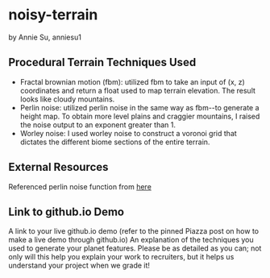 # noisy-terrain
by Annie Su, anniesu1

## Procedural Terrain Techniques Used
- Fractal brownian motion (fbm): utilized fbm to take an input of (x, z) coordinates and return a float used to map terrain elevation. The result looks like cloudy mountains. 
- Perlin noise: utilized perlin noise in the same way as fbm--to generate a height map. To obtain more level plains and craggier mountains, I raised the noise output to an exponent greater than 1.
- Worley noise: I used worley noise to construct a voronoi grid that dictates the different biome sections of the entire terrain.

## External Resources
Referenced perlin noise function from 
[here](https://gist.github.com/patriciogonzalezvivo/670c22f3966e662d2f83)

## Link to github.io Demo
A link to your live github.io demo (refer to the pinned Piazza post on how to make a live demo through github.io)
An explanation of the techniques you used to generate your planet features. Please be as detailed as you can; 
not only will this help you explain your work to recruiters, but it helps us understand your project when we grade it!
